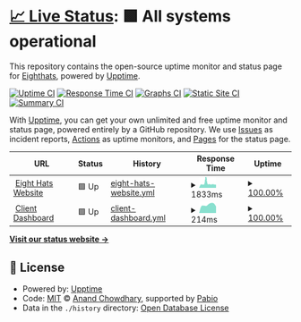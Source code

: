 # [📈 Live Status](https://demo.upptime.js.org): <!--live status--> **🟩 All systems operational**

This repository contains the open-source uptime monitor and status page for [Eighthats](https://demo.upptime.js.org), powered by [Upptime](https://github.com/upptime/upptime).

[![Uptime CI](https://github.com/Eighthats/upptime/workflows/Uptime%20CI/badge.svg)](https://github.com/Eighthats/upptime/actions?query=workflow%3A%22Uptime+CI%22)
[![Response Time CI](https://github.com/Eighthats/upptime/workflows/Response%20Time%20CI/badge.svg)](https://github.com/Eighthats/upptime/actions?query=workflow%3A%22Response+Time+CI%22)
[![Graphs CI](https://github.com/Eighthats/upptime/workflows/Graphs%20CI/badge.svg)](https://github.com/Eighthats/upptime/actions?query=workflow%3A%22Graphs+CI%22)
[![Static Site CI](https://github.com/Eighthats/upptime/workflows/Static%20Site%20CI/badge.svg)](https://github.com/Eighthats/upptime/actions?query=workflow%3A%22Static+Site+CI%22)
[![Summary CI](https://github.com/Eighthats/upptime/workflows/Summary%20CI/badge.svg)](https://github.com/Eighthats/upptime/actions?query=workflow%3A%22Summary+CI%22)

With [Upptime](https://upptime.js.org), you can get your own unlimited and free uptime monitor and status page, powered entirely by a GitHub repository. We use [Issues](https://github.com/Eighthats/upptime/issues) as incident reports, [Actions](https://github.com/Eighthats/upptime/actions) as uptime monitors, and [Pages](https://demo.upptime.js.org) for the status page.

<!--start: status pages-->
<!-- This summary is generated by Upptime (https://github.com/upptime/upptime) -->
<!-- Do not edit this manually, your changes will be overwritten -->
<!-- prettier-ignore -->
| URL | Status | History | Response Time | Uptime |
| --- | ------ | ------- | ------------- | ------ |
| <img alt="" src="https://icons.duckduckgo.com/ip3/eighthats.com.ico" height="13"> [Eight Hats Website](https://eighthats.com) | 🟩 Up | [eight-hats-website.yml](https://github.com/Eighthats/upptime/commits/HEAD/history/eight-hats-website.yml) | <details><summary><img alt="Response time graph" src="./graphs/eight-hats-website/response-time-week.png" height="20"> 1833ms</summary><br><a href="https://Eighthats.github.io/upptime/history/eight-hats-website"><img alt="Response time 2216" src="https://img.shields.io/endpoint?url=https%3A%2F%2Fraw.githubusercontent.com%2FEighthats%2Fupptime%2FHEAD%2Fapi%2Feight-hats-website%2Fresponse-time.json"></a><br><a href="https://Eighthats.github.io/upptime/history/eight-hats-website"><img alt="24-hour response time 1393" src="https://img.shields.io/endpoint?url=https%3A%2F%2Fraw.githubusercontent.com%2FEighthats%2Fupptime%2FHEAD%2Fapi%2Feight-hats-website%2Fresponse-time-day.json"></a><br><a href="https://Eighthats.github.io/upptime/history/eight-hats-website"><img alt="7-day response time 1833" src="https://img.shields.io/endpoint?url=https%3A%2F%2Fraw.githubusercontent.com%2FEighthats%2Fupptime%2FHEAD%2Fapi%2Feight-hats-website%2Fresponse-time-week.json"></a><br><a href="https://Eighthats.github.io/upptime/history/eight-hats-website"><img alt="30-day response time 1762" src="https://img.shields.io/endpoint?url=https%3A%2F%2Fraw.githubusercontent.com%2FEighthats%2Fupptime%2FHEAD%2Fapi%2Feight-hats-website%2Fresponse-time-month.json"></a><br><a href="https://Eighthats.github.io/upptime/history/eight-hats-website"><img alt="1-year response time 2216" src="https://img.shields.io/endpoint?url=https%3A%2F%2Fraw.githubusercontent.com%2FEighthats%2Fupptime%2FHEAD%2Fapi%2Feight-hats-website%2Fresponse-time-year.json"></a></details> | <details><summary><a href="https://Eighthats.github.io/upptime/history/eight-hats-website">100.00%</a></summary><a href="https://Eighthats.github.io/upptime/history/eight-hats-website"><img alt="All-time uptime 100.00%" src="https://img.shields.io/endpoint?url=https%3A%2F%2Fraw.githubusercontent.com%2FEighthats%2Fupptime%2FHEAD%2Fapi%2Feight-hats-website%2Fuptime.json"></a><br><a href="https://Eighthats.github.io/upptime/history/eight-hats-website"><img alt="24-hour uptime 100.00%" src="https://img.shields.io/endpoint?url=https%3A%2F%2Fraw.githubusercontent.com%2FEighthats%2Fupptime%2FHEAD%2Fapi%2Feight-hats-website%2Fuptime-day.json"></a><br><a href="https://Eighthats.github.io/upptime/history/eight-hats-website"><img alt="7-day uptime 100.00%" src="https://img.shields.io/endpoint?url=https%3A%2F%2Fraw.githubusercontent.com%2FEighthats%2Fupptime%2FHEAD%2Fapi%2Feight-hats-website%2Fuptime-week.json"></a><br><a href="https://Eighthats.github.io/upptime/history/eight-hats-website"><img alt="30-day uptime 100.00%" src="https://img.shields.io/endpoint?url=https%3A%2F%2Fraw.githubusercontent.com%2FEighthats%2Fupptime%2FHEAD%2Fapi%2Feight-hats-website%2Fuptime-month.json"></a><br><a href="https://Eighthats.github.io/upptime/history/eight-hats-website"><img alt="1-year uptime 100.00%" src="https://img.shields.io/endpoint?url=https%3A%2F%2Fraw.githubusercontent.com%2FEighthats%2Fupptime%2FHEAD%2Fapi%2Feight-hats-website%2Fuptime-year.json"></a></details>
| <img alt="" src="https://icons.duckduckgo.com/ip3/dashboard.eighthats.com.ico" height="13"> [Client Dashboard](https://dashboard.eighthats.com) | 🟩 Up | [client-dashboard.yml](https://github.com/Eighthats/upptime/commits/HEAD/history/client-dashboard.yml) | <details><summary><img alt="Response time graph" src="./graphs/client-dashboard/response-time-week.png" height="20"> 214ms</summary><br><a href="https://Eighthats.github.io/upptime/history/client-dashboard"><img alt="Response time 190" src="https://img.shields.io/endpoint?url=https%3A%2F%2Fraw.githubusercontent.com%2FEighthats%2Fupptime%2FHEAD%2Fapi%2Fclient-dashboard%2Fresponse-time.json"></a><br><a href="https://Eighthats.github.io/upptime/history/client-dashboard"><img alt="24-hour response time 172" src="https://img.shields.io/endpoint?url=https%3A%2F%2Fraw.githubusercontent.com%2FEighthats%2Fupptime%2FHEAD%2Fapi%2Fclient-dashboard%2Fresponse-time-day.json"></a><br><a href="https://Eighthats.github.io/upptime/history/client-dashboard"><img alt="7-day response time 214" src="https://img.shields.io/endpoint?url=https%3A%2F%2Fraw.githubusercontent.com%2FEighthats%2Fupptime%2FHEAD%2Fapi%2Fclient-dashboard%2Fresponse-time-week.json"></a><br><a href="https://Eighthats.github.io/upptime/history/client-dashboard"><img alt="30-day response time 208" src="https://img.shields.io/endpoint?url=https%3A%2F%2Fraw.githubusercontent.com%2FEighthats%2Fupptime%2FHEAD%2Fapi%2Fclient-dashboard%2Fresponse-time-month.json"></a><br><a href="https://Eighthats.github.io/upptime/history/client-dashboard"><img alt="1-year response time 190" src="https://img.shields.io/endpoint?url=https%3A%2F%2Fraw.githubusercontent.com%2FEighthats%2Fupptime%2FHEAD%2Fapi%2Fclient-dashboard%2Fresponse-time-year.json"></a></details> | <details><summary><a href="https://Eighthats.github.io/upptime/history/client-dashboard">100.00%</a></summary><a href="https://Eighthats.github.io/upptime/history/client-dashboard"><img alt="All-time uptime 100.00%" src="https://img.shields.io/endpoint?url=https%3A%2F%2Fraw.githubusercontent.com%2FEighthats%2Fupptime%2FHEAD%2Fapi%2Fclient-dashboard%2Fuptime.json"></a><br><a href="https://Eighthats.github.io/upptime/history/client-dashboard"><img alt="24-hour uptime 100.00%" src="https://img.shields.io/endpoint?url=https%3A%2F%2Fraw.githubusercontent.com%2FEighthats%2Fupptime%2FHEAD%2Fapi%2Fclient-dashboard%2Fuptime-day.json"></a><br><a href="https://Eighthats.github.io/upptime/history/client-dashboard"><img alt="7-day uptime 100.00%" src="https://img.shields.io/endpoint?url=https%3A%2F%2Fraw.githubusercontent.com%2FEighthats%2Fupptime%2FHEAD%2Fapi%2Fclient-dashboard%2Fuptime-week.json"></a><br><a href="https://Eighthats.github.io/upptime/history/client-dashboard"><img alt="30-day uptime 100.00%" src="https://img.shields.io/endpoint?url=https%3A%2F%2Fraw.githubusercontent.com%2FEighthats%2Fupptime%2FHEAD%2Fapi%2Fclient-dashboard%2Fuptime-month.json"></a><br><a href="https://Eighthats.github.io/upptime/history/client-dashboard"><img alt="1-year uptime 100.00%" src="https://img.shields.io/endpoint?url=https%3A%2F%2Fraw.githubusercontent.com%2FEighthats%2Fupptime%2FHEAD%2Fapi%2Fclient-dashboard%2Fuptime-year.json"></a></details>

<!--end: status pages-->

[**Visit our status website →**](https://demo.upptime.js.org)

## 📄 License

- Powered by: [Upptime](https://github.com/upptime/upptime)
- Code: [MIT](./LICENSE) © [Anand Chowdhary](https://anandchowdhary.com), supported by [Pabio](https://pabio.com)
- Data in the `./history` directory: [Open Database License](https://opendatacommons.org/licenses/odbl/1-0/)

